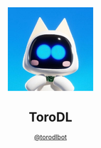 <div align="center">
  <img src="img/torobot.png" width=192>
  <h1>ToroDL</h1>
  <a href="https://t.me/torodlbot">@torodlbot</a>
</div>
